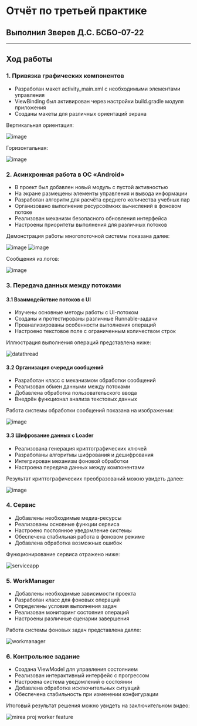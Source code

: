 # Отчёт по третьей практике
## Выполнил Зверев Д.С. БСБО-07-22
---
## Ход работы
### 1. Привязка графических компонентов
- Разработан макет activity_main.xml с необходимыми элементами управления
- ViewBinding был активирован через настройки build.gradle модуля приложения
- Созданы макеты для различных ориентаций экрана
  
Вертикальная ориентация:

![image](https://github.com/user-attachments/assets/df5d1ff0-8f5e-4860-bdd3-9e8bc7016453)

Горизонтальная:

![image](https://github.com/user-attachments/assets/665960b2-4a5f-4409-87d6-7c4e3aa1344a)

### 2. Асинхронная работа в ОС «Android»
- В проект был добавлен новый модуль с пустой активностью
- На экране размещены элементы управления и вывода информации
- Разработан алгоритм для расчёта среднего количества учебных пар
- Организовано выполнение ресурсоёмких вычислений в фоновом потоке
- Реализован механизм безопасного обновления интерфейса
- Настроены приоритеты выполнения для различных потоков
  
Демонстрация работы многопоточной системы показана далее:
  
![image](https://github.com/user-attachments/assets/eb11f516-c3ae-4735-b45c-e02a82c28c6d)
![image](https://github.com/user-attachments/assets/7bad615f-94a5-4279-8d5d-8e5d74273e46)

Сообщения из логов:

![image](https://github.com/user-attachments/assets/9cb90b56-669e-4c9a-8525-2b14a88e90ab)

### 3. Передача данных между потоками
#### 3.1 Взаимодействие потоков с UI
- Изучены основные методы работы с UI-потоком
- Созданы и протестированы различные Runnable-задачи
- Проанализированы особенности выполнения операций
- Настроено текстовое поле с ограниченным количеством строк
  
Иллюстрация выполнения операций представлена ниже:

![datathread](https://github.com/user-attachments/assets/ae3f42af-ea7f-49bc-9000-2a33ef068e48)

#### 3.2 Организация очереди сообщений
- Разработан класс с механизмом обработки сообщений
- Реализован обмен данными между потоками
- Добавлена обработка пользовательского ввода
- Внедрён функционал анализа текстовых данных

Работа системы обработки сообщений показана на изображении:

![image](https://github.com/user-attachments/assets/32b30f51-3ad6-4c09-83ed-15d9cb35dcf2)

#### 3.3 Шифрование данных с Loader
- Реализована генерация криптографических ключей
- Разработаны алгоритмы шифрования и дешифрования
- Интегрирован механизм фоновой обработки
- Настроена передача данных между компонентами

Результат криптографических преобразований можно увидеть далее:

![image](https://github.com/user-attachments/assets/e8aaa650-3086-4408-aa47-807944fa9c58)

### 4. Сервис
- Добавлены необходимые медиа-ресурсы
- Реализованы основные функции сервиса
- Настроено постоянное уведомление системы
- Обеспечена стабильная работа в фоновом режиме
- Добавлена обработка возможных ошибок

Функционирование сервиса отражено ниже:

![serviceapp](https://github.com/user-attachments/assets/d42309fa-2c64-4a4c-8ac7-402aeda0cfd1)

### 5. WorkManager
- Добавлены необходимые зависимости проекта
- Разработан класс для фоновых операций
- Определены условия выполнения задач
- Реализован мониторинг состояния операций
- Настроены различные сценарии завершения

Работа системы фоновых задач представлена далле:

![workmanager](https://github.com/user-attachments/assets/a7bcee74-7d68-4db5-97f4-1e45dee30207)

### 6. Контрольное задание
- Создана ViewModel для управления состоянием
- Реализован интерактивный интерфейс с прогрессом
- Настроена система уведомлений о состоянии
- Добавлена обработка исключительных ситуаций
- Обеспечена стабильность при изменении конфигурации

Итоговый результат решения можно увидеть на заключительном видео:

![mirea proj worker feature](https://github.com/user-attachments/assets/151e6d62-9b81-4ed7-b02e-9d8eb3b415f3)
